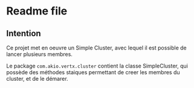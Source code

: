 # Readme file
## Intention
Ce projet met en oeuvre un Simple Cluster, avec lequel il est possible de lancer plusieurs membres.

Le package `com.akio.vertx.cluster` 
 contient la classe SimpleCluster, qui possède des méthodes staiques permettant de creer les membres du cluster,
 et de le démarer.
